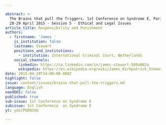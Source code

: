 ```yaml
---

abstract: >-
  The Brains that pull the Triggers. 1st Conference on Syndrome E, Paris IAS,
  28-29 April 2015 - Session 5 - Ethical and Legal Issues
article_title: Responsibility and Punishment
authors:
  - firstname: 'James '
    is_institution: false
    lastname: Stewart
    positions_and_institutions:
      - institution: International Criminal Court, Netherlands
    social_channels:
      linkedin: https://ca.linkedin.com/in/james-stewart-589a862a
      wikipedia: https://en.wikipedia.org/wiki/James_Kirkpatrick_Stewart
date: 2015-04-29T14:00:00.000Z
highlight: false
issue: content/issues/brains-that-pull-the-triggers.md
language: English
needDOI: false
published: true
sub-issue: 1st Conference on Syndrome E
subissue: 1st Conference  on Syndrome E
yt: ydiCPODN1XU

---
```



<Youtube yt="ydiCPODN1XU" caption="Responsibility and Punishment"></Youtube>